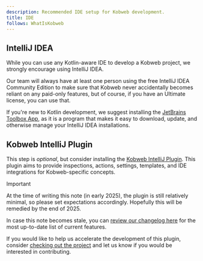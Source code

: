 ```yaml
---
description: Recommended IDE setup for Kobweb development.
title: IDE
follows: WhatIsKobweb
---
```


## IntelliJ IDEA

While you can use any Kotlin-aware IDE to develop a Kobweb project, we strongly encourage using IntelliJ IDEA.

Our team will always have at least one person using the free IntelliJ IDEA Community Edition to make sure that Kobweb
never accidentally becomes reliant on any paid-only features, but of course, if you have an Ultimate license, you can
use that.

If you're new to Kotlin development, we suggest installing the [JetBrains Toolbox App](https://www.jetbrains.com/toolbox-app/), as it is a program that
makes it easy to download, update, and otherwise manage your IntelliJ IDEA installations.

## Kobweb IntelliJ Plugin

This step is *optional*, but consider installing
the [Kobweb IntelliJ Plugin](https://plugins.jetbrains.com/plugin/23883-kobweb). This plugin aims to provide
inspections, actions, settings, templates, and IDE integrations for Kobweb-specific concepts.

> [!IMPORTANT]
> At the time of writing this note (in early 2025), the plugin is still relatively minimal, so please set
> expectations accordingly. Hopefully this will be remedied by the end of 2025.
>
> In case this note becomes stale, you
> can [review our changelog here](https://github.com/varabyte/kobweb-intellij-plugin/blob/main/CHANGELOG.md) for the most
> up-to-date list of current features.
>
> If you would like to help us accelerate the development of this plugin,
> consider [checking out the project](https://github.com/varabyte/kobweb-intellij-plugin) and let us know if you would
> be interested in contributing.
